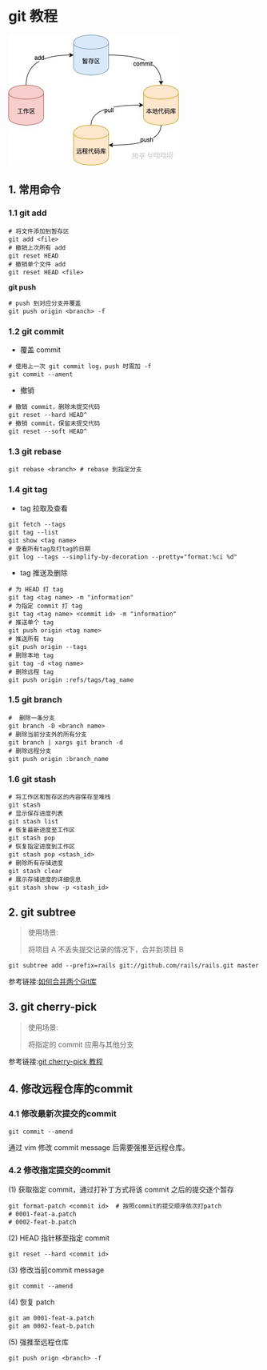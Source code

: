 # git 教程

![git](../Pic/git.jpg)

## 1. 常用命令

### 1.1 git add

```shell
# 将文件添加到暂存区
git add <file>
# 撤销上次所有 add
git reset HEAD
# 撤销单个文件 add
git reset HEAD <file>
```

**git push**

```shell
# push 到对应分支并覆盖 
git push origin <branch> -f
```

### 1.2 git commit

- 覆盖 commit

```shell
# 使用上一次 git commit log，push 时需加 -f
git commit --ament
```

- 撤销

```shell
# 撤销 commit，删除未提交代码
git reset --hard HEAD^
# 撤销 commit，保留未提交代码
git reset --soft HEAD^
```

### 1.3 git rebase

```shell
git rebase <branch> # rebase 到指定分支
```

### 1.4 git tag

- tag 拉取及查看

```shell
git fetch --tags
git tag --list
git show <tag name>
# 查看所有tag及打tag的日期
git log --tags --simplify-by-decoration --pretty="format:%ci %d"
```

- tag 推送及删除

```shell
# 为 HEAD 打 tag
git tag <tag name> -m "information"
# 为指定 commit 打 tag
git tag <tag name> <commit id> -m "information"
# 推送单个 tag
git push origin <tag name>
# 推送所有 tag
git push origin --tags
# 删除本地 tag
git tag -d <tag name>
# 删除远程 tag
git push origin :refs/tags/tag_name
```

### 1.5 git branch

```shell
#  删除一条分支
git branch -D <branch name>
# 删除当前分支外的所有分支
git branch | xargs git branch -d
# 删除远程分支
git push origin :branch_name
```

### 1.6 git stash

```shell
# 将工作区和暂存区的内容保存至堆栈
git stash
# 显示保存进度列表
git stash list
# 恢复最新进度至工作区
git stash pop
# 恢复指定进度到工作区
git stash pop <stash_id>
# 删除所有存储进度
git stash clear
# 展示存储进度的详细信息
git stash show -p <stash_id>
```

## 2. git subtree

> 使用场景:
>
> 将项目 A 不丢失提交记录的情况下，合并到项目 B

```shell
git subtree add --prefix=rails git://github.com/rails/rails.git master
```

参考链接:[如何合并两个Git库](https://stackoverflow.com/questions/1425892/how-do-you-merge-two-git-repositories)

## 3. git cherry-pick

> 使用场景:
>
> 将指定的 commit 应用与其他分支

参考链接:[git cherry-pick 教程](https://www.ruanyifeng.com/blog/2020/04/git-cherry-pick.html)

## 4. 修改远程仓库的commit

### 4.1 修改最新次提交的commit

```shell
git commit --amend
```

通过 vim 修改 commit message 后需要强推至远程仓库。

### 4.2 修改指定提交的commit

(1) 获取指定 commit，通过打补丁方式将该 commit 之后的提交逐个暂存

```shell
git format-patch <commit id>  # 按照commit的提交顺序依次打patch
# 0001-feat-a.patch
# 0002-feat-b.patch
```

(2) HEAD 指针移至指定 commit

```shell
git reset --hard <commit id>
```

(3) 修改当前commit message

```shell
git commit --amend
```

(4) 恢复 patch

```shell
git am 0001-feat-a.patch
git am 0002-feat-b.patch
```

(5) 强推至远程仓库

```shell
git push orign <branch> -f
```



